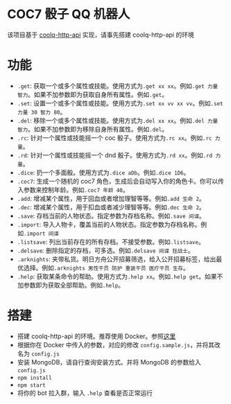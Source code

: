 # COC7 骰子 QQ 机器人
该项目基于 [coolq-http-api](https://github.com/richardchien/coolq-http-api) 实现，请事先搭建 coolq-http-api 的环境

# 功能
- `.get`: 获取一个或多个属性或技能。使用方式为`.get xx xx`。例如`.get 力量 智力`。如果不加参数即为获取自身所有属性。例如`.get`。
- `.set`: 设置一个或多个属性或技能。使用方式为`.set xx vv xx vv`。例如`.set 力量 30 智力 80`。
- `.del`: 移除一个或多个属性或技能。使用方式为`.del xx xx`。例如`.del 力量 智力`。如果不加参数即为移除自身所有属性。例如`.del`。
- `.rc`: 针对一个属性或技能摇一个 coc 骰子。使用方式为`.rc xx`。例如`.rc 力量`。
- `.rd`: 针对一个属性或技能摇一个 dnd 骰子。使用方式为`.rd xx`。例如`.rd 力量`。
- `.dice`: 扔一个多面骰。使用方式为`.dice aDb`。例如`.dice 1D6`。
- `.coc7`: 生成一个随机的 coc7 角色，生成后会自动写入你的角色卡。你可以传入参数来控制年龄。例如`.coc7 年龄 40`。
- `.add`: 增减某个属性，用于回血或者增加理智等等。例如`.add 生命 2`。
- `.dec`: 增减某个属性，用于扣血或者减少理智等等。例如`.dec 生命 2`。
- `.save`: 存档当前的人物状态。指定参数为存档名称。例如`.save 间谍`。
- `.import`: 导入人物卡，覆盖当前的人物状态。指定参数为存档名称。例如`.import 间谍`
- `.listsave`: 列出当前存在的所有存档。不接受参数。例如`.listsave`。
- `.delsave`: 删除指定的存档，可多选。例如`.delsave 间谍 狂战士`。
- `.arknights`: 夹带私货。明日方舟公开招募筛选，给入公开招募标签，给出最优选择。例如`.arknights 男性干员 防护 重装干员 医疗干员 生存`。
- `.help`: 获取某条命令的帮助。使用方式为`.help xx`。例如`.help get`。如果不加参数即为获取全部帮助。例如`.help`。

# 搭建
- 搭建 coolq-http-api 的环境。推荐使用 Docker。参照[这里](https://cqhttp.cc/docs/4.10/#/Docker)
- 根据你在 Docker 中传入的参数，对应的修改 `config.sample.js`，并将其改名为 `config.js`
- 安装 MongoDB，请自行查询安装方式。并将 MongoDB 的参数给入 `config.js`
- `npm install`
- `npm start`
- 将你的 bot 拉入群，输入 `.help` 查看是否正常运行
